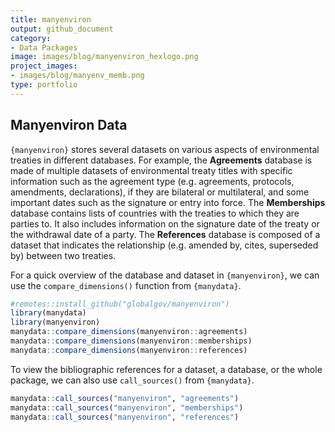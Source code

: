 ```yaml
---
title: manyenviron
output: github_document
category:
- Data Packages
image: images/blog/manyenviron_hexlogo.png
project_images:
- images/blog/manyenv_memb.png
type: portfolio
---
```


## Manyenviron Data

`{manyenviron}` stores several datasets on various aspects of environmental treaties in different databases.
For example, the **Agreements** database is made of multiple datasets of environmental treaty titles with
specific information such as the agreement type (e.g. agreements, protocols, amendments, declarations), if
they are bilateral or multilateral, and some important dates such as the signature or entry into force.
The **Memberships** database contains lists of countries with the treaties to which they are parties to. It
also includes information on the signature date of the treaty or the withdrawal date of a party.
The **References** database is composed of a dataset that indicates the relationship (e.g. amended by,
cites, superseded by) between two treaties.

For a quick overview of the database and dataset in `{manyenviron}`, we can use the `compare_dimensions()` function from `{manydata}`.


```r
#remotes::install_github("globalgov/manyenviron")
library(manydata)
library(manyenviron)
manydata::compare_dimensions(manyenviron::agreements)
manydata::compare_dimensions(manyenviron::memberships)
manydata::compare_dimensions(manyenviron::references)
```

To view the bibliographic references for a dataset, a database, or the whole package, we can also use `call_sources()` from `{manydata}`.

```r
manydata::call_sources("manyenviron", "agreements")
manydata::call_sources("manyenviron", "memberships")
manydata::call_sources("manyenviron", "references")
```
